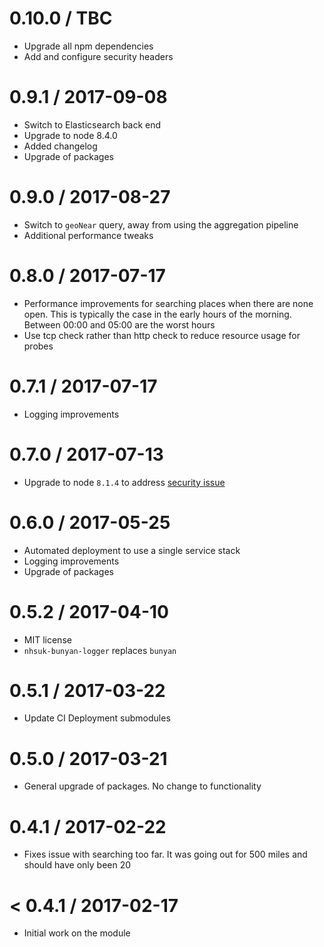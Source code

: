 0.10.0 / TBC
==================
- Upgrade all npm dependencies
- Add and configure security headers

0.9.1 / 2017-09-08
==================
- Switch to Elasticsearch back end
- Upgrade to node 8.4.0
- Added changelog
- Upgrade of packages

0.9.0 / 2017-08-27
==================
- Switch to `geoNear` query, away from using the aggregation pipeline
- Additional performance tweaks

0.8.0 / 2017-07-17
==================
- Performance improvements for searching places when there are none open. This
  is typically the case in the early hours of the morning. Between 00:00 and
  05:00 are the worst hours
- Use tcp check rather than http check to reduce resource usage for probes

0.7.1 / 2017-07-17
==================
- Logging improvements

0.7.0 / 2017-07-13
==================
- Upgrade to node `8.1.4` to address
  [security issue](https://nodejs.org/en/blog/vulnerability/july-2017-security-releases/)

0.6.0 / 2017-05-25
==================
- Automated deployment to use a single service stack
- Logging improvements
- Upgrade of packages

0.5.2 / 2017-04-10
==================
- MIT license
- `nhsuk-bunyan-logger` replaces `bunyan`

0.5.1 / 2017-03-22
==================
- Update CI Deployment submodules

0.5.0 / 2017-03-21
==================
- General upgrade of packages. No change to functionality

0.4.1 / 2017-02-22
==================
- Fixes issue with searching too far. It was going out for 500 miles and should
  have only been 20

< 0.4.1 / 2017-02-17
====================
- Initial work on the module
